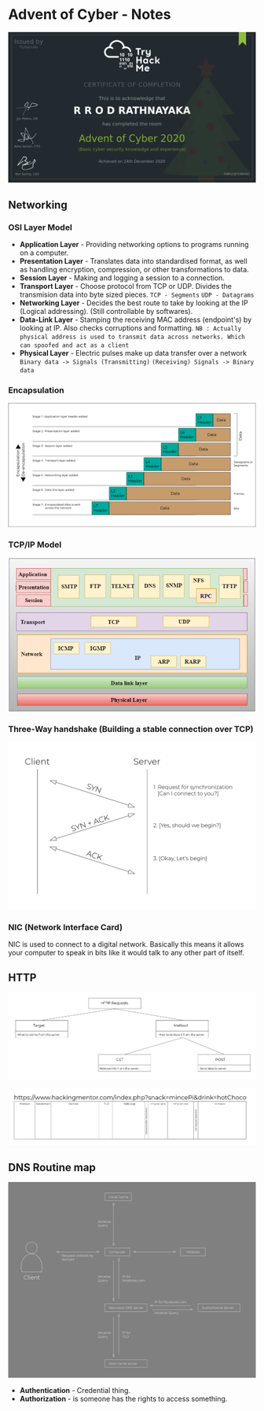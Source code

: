 # Advent of Cyber - Notes

![alter text](https://github.com/NashoNightmare/Advent-Of-Cyber/blob/master/THM-D3JT18NHNZ.png)

## Networking

### OSI Layer Model
- **Application Layer** - Providing networking options to programs running on a computer.
- **Presentation Layer** - Translates data into standardised format, as well as handling encryption, compression, or other transformations to data.
- **Session Layer** - Making and logging a session to a connection.
- **Transport Layer** - Choose protocol from TCP or UDP. Divides the transmision data into byte sized pieces. `TCP - Segments` `UDP - Datagrams`
- **Networking Layer** - Decides the best route to take by looking at the IP (Logical addressing). (Still controllable by softwares).
- **Data-Link Layer** - Stamping the receiving MAC address (endpoint's) by looking at IP. Also checks corruptions and formatting. `NB : Actually physical address is used to transmit data across networks. Which can spoofed and act as a client`
- **Physical Layer** - Electric pulses make up data transfer over a network `Binary data -> Signals (Transmitting)` `(Receiving) Signals -> Binary data`

### Encapsulation

![alter text](https://github.com/NashoNightmare/Advent-Of-Cyber/blob/master/Encapsulation%20process.png)

### TCP/IP Model

![alter text](https://github.com/NashoNightmare/Advent-Of-Cyber/blob/master/tcp-ip-model.png)

### Three-Way handshake (Building a stable connection over TCP)

![alter text](https://github.com/NashoNightmare/Advent-Of-Cyber/blob/master/handhshake.png)

### NIC (Network Interface Card)
NIC is used to connect to a digital network. Basically this means it allows your computer to speak in bits like it would talk to any other part of itself.

## HTTP

![alter text](https://github.com/NashoNightmare/Advent-Of-Cyber/blob/master/http%20image%201.png)

![alter text](https://github.com/NashoNightmare/Advent-Of-Cyber/blob/master/http%20image%202.png)

## DNS Routine map 

![alter text](https://github.com/NashoNightmare/Advent-Of-Cyber/blob/master/DNS%20Routine%20map.png)

- **Authentication** - Credential thing.
- **Authorization** - is someone has the rights to access something.





















